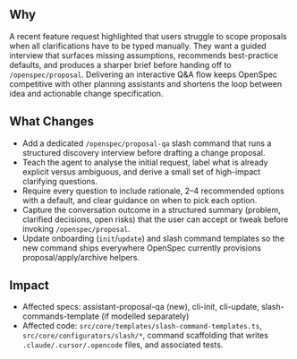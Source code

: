 ## Why
A recent feature request highlighted that users struggle to scope proposals when all clarifications have to be typed manually. They want a guided interview that surfaces missing assumptions, recommends best-practice defaults, and produces a sharper brief before handing off to `/openspec/proposal`. Delivering an interactive Q&A flow keeps OpenSpec competitive with other planning assistants and shortens the loop between idea and actionable change specification.

## What Changes
- Add a dedicated `/openspec/proposal-qa` slash command that runs a structured discovery interview before drafting a change proposal.
- Teach the agent to analyse the initial request, label what is already explicit versus ambiguous, and derive a small set of high-impact clarifying questions.
- Require every question to include rationale, 2–4 recommended options with a default, and clear guidance on when to pick each option.
- Capture the conversation outcome in a structured summary (problem, clarified decisions, open risks) that the user can accept or tweak before invoking `/openspec/proposal`.
- Update onboarding (`init`/`update`) and slash command templates so the new command ships everywhere OpenSpec currently provisions proposal/apply/archive helpers.

## Impact
- Affected specs: assistant-proposal-qa (new), cli-init, cli-update, slash-commands-template (if modelled separately)
- Affected code: `src/core/templates/slash-command-templates.ts`, `src/core/configurators/slash/*`, command scaffolding that writes `.claude/.cursor/.opencode` files, and associated tests.
